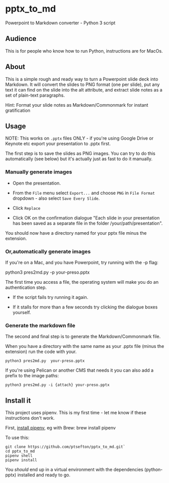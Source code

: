 # pptx_to_md

Powerpoint to Markdown converter - Python 3 script



## Audience

This is for people who know how to run Python, instructions are for MacOs.

## About 

This is a simple rough and ready way to turn a Powerpoint slide deck into Markdown. It will convert the slides to PNG format (one per slide), put any text it can find on the slide into the alt attribute, and extract slide notes as a set of plain-text paragraphs.

Hint: Format your slide notes as Markdown/Commonmark for instant gratification

## Usage

NOTE: This works on `.pptx` files ONLY - if you're using Google Drive or Keynote etc export your presentation to .pptx first.

The first step is to save the slides as PNG images. You can try to do this automatically (see below) but it's actually just as fast to do it manually.

### Manually generate images

* Open the presentation.

* From the `File` menu select `Export...` and choose `PNG` in `File Format` dropdown - also select `Save Every Slide`.

*  Click `Replace`

* Click OK on the confirmation dialogue "Each slide in your presentation has been saved as a separate file in the folder /your/path/presentation".

You should now have a directory named for your pptx file minus the extension.

### Or,automatically generate images

If you're on a Mac, and you have Powerpoint, try running with the -p flag:

   python3 pres2md.py -p your-preso.pptx 

The first time you access a file, the operating system will make you do an authentication step.

*  If the script fails try running it again. 

*  If it stalls for more than a few seconds try clicking the dialogue boxes yourself.


### Generate the markdown file

The second and final step is to generate the Markdown/Commonmark file.   

When you have a directory with the same name as your .pptx file (minus the extension) run the code with your.

    python3 pres2md.py  your-preso.pptx 


If you're using Pelican or another CMS that needs it you can also add a prefix to the image paths:

    python3 pres2md.py -i {attach} your-preso.pptx 










## Install it

This project uses pipenv. This is my first time - let me know if these instructions don't work.

First, [install pipenv](https://github.com/pypa/pipenv), eg with Brew:
    brew install pipenv

To use this:

```
git clone https://github.com/ptsefton/pptx_to_md.git`
cd pptx_to_md
pipenv shell
pipenv install
```

You _should_ end up in a virtual environment with the dependencies (python-pptx) installed and ready to go.




